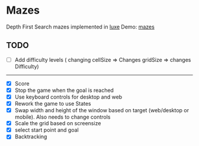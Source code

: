 # Mazes
Depth First Search mazes implemented in [luxe](https://github.com/underscorediscovery/luxe)
Demo: [mazes](http://stisa.space/mazes/)


## TODO

- [ ] Add difficulty levels ( changing cellSize => Changes gridSize => changes Difficulty)


---

- [x] Score
- [x] Stop the game when the goal is reached
- [x] Use keyboard controls for desktop and web
- [x] Rework the game to use States
- [x] Swap width and height of the window based on target (web/desktop or mobile). Also needs to change controls
- [x] Scale the grid based on screensize
- [x] select start point and goal
- [x] Backtracking
